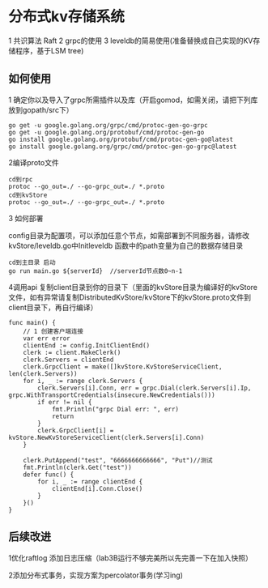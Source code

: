 # 分布式kv存储系统

1 共识算法 Raft
2 grpc的使用
3 leveldb的简易使用(准备替换成自己实现的KV存储程序，基于LSM tree)

## 如何使用 

1 确定你以及导入了grpc所需插件以及库（开启gomod，如需关闭，请把下列库放到gopath/src下）

```
go get -u google.golang.org/grpc/cmd/protoc-gen-go-grpc
go get -u google.golang.org/protobuf/cmd/protoc-gen-go
go install google.golang.org/protobuf/cmd/protoc-gen-go@latest
go install google.golang.org/grpc/cmd/protoc-gen-go-grpc@latest
```

2编译proto文件

```
cd到rpc
protoc --go_out=./ --go-grpc_out=./ *.proto
cd到kvStore
protoc --go_out=./ --go-grpc_out=./ *.proto
```

3 如何部署

config目录为配置项，可以添加任意个节点，如需部署到不同服务器，请修改kvStore/leveldb.go中Initleveldb 函数中的path变量为自己的数据存储目录

```
cd到主目录 启动
go run main.go ${serverId}  //serverId节点数0~n-1
```

4调用api 复制client目录到你的目录下（里面的kvStore目录为编译好的kvStore文件，如有异常请复制DistributedKvStore/kvStore下的kvStore.proto文件到client目录下，再自行编译）

```
func main() {
	// 1 创建客户端连接
	var err error
	clientEnd := config.InitClientEnd()
	clerk := client.MakeClerk()
	clerk.Servers = clientEnd
	clerk.GrpcClient = make([]kvStore.KvStoreServiceClient, len(clerk.Servers))
	for i, _ := range clerk.Servers {
		clerk.Servers[i].Conn, err = grpc.Dial(clerk.Servers[i].Ip, grpc.WithTransportCredentials(insecure.NewCredentials()))
		if err != nil {
			fmt.Println("grpc Dial err: ", err)
			return
		}
		clerk.GrpcClient[i] = kvStore.NewKvStoreServiceClient(clerk.Servers[i].Conn)
	}
	
	clerk.PutAppend("test", "6666666666666", "Put")//测试 
	fmt.Println(clerk.Get("test"))
	defer func() {
		for i, _ := range clientEnd {
			clientEnd[i].Conn.Close()
		}
	}()
}
```

## 后续改进

1优化raftlog 添加日志压缩（lab3B运行不够完美所以先完善一下在加入快照）

2添加分布式事务，实现方案为percolator事务(学习ing)
